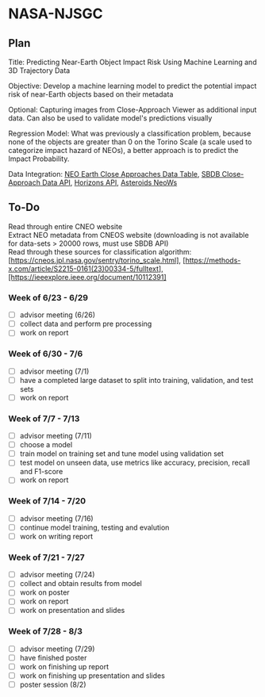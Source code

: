 # NASA-NJSGC

## Plan
Title: Predicting Near-Earth Object Impact Risk Using Machine Learning and 3D Trajectory Data 

Objective: Develop a machine learning model to predict the potential impact risk of near-Earth objects based on their metadata

Optional: Capturing images from Close-Approach Viewer as additional input data. Can also be used to validate model's predictions visually 

Regression Model: What was previously a classification problem, because none of the objects are greater than 0 on the Torino Scale (a scale used to categorize impact hazard of NEOs), a better approach is to predict the Impact Probability.

Data Integration: [NEO Earth Close Approaches Data Table](https://cneos.jpl.nasa.gov/ca/), [SBDB Close-Approach Data API](https://ssd-api.jpl.nasa.gov/doc/cad.html), [Horizons API](https://ssd-api.jpl.nasa.gov/doc/horizons.html#command), [Asteroids NeoWs](https://api.nasa.gov/?search=horizons#browseAPI)

## To-Do
Read through entire CNEO website <br>
Extract NEO metadata from CNEOS website (downloading is not available for data-sets > 20000 rows, must use SBDB API) <br>
Read through these sources for classification algorithm: [https://cneos.jpl.nasa.gov/sentry/torino_scale.html], [https://methods-x.com/article/S2215-0161(23)00334-5/fulltext],[https://ieeexplore.ieee.org/document/10112391] 



### Week of 6/23 - 6/29
- [ ] advisor meeting (6/26)
- [ ] collect data and perform pre processing
- [ ] work on report
### Week of 6/30 - 7/6
- [ ] advisor meeting (7/1)
- [ ] have a completed large dataset to split into training, validation, and test sets
- [ ] work on report
### Week of 7/7 - 7/13
- [ ] advisor meeting (7/11)
- [ ] choose a model 
- [ ] train model on training set and tune model using validation set
- [ ] test model on unseen data, use metrics like accuracy, precision, recall and F1-score
- [ ] work on report
### Week of 7/14 - 7/20
- [ ] advisor meeting (7/16)
- [ ] continue model training, testing and evalution 
- [ ] work on writing report
### Week of 7/21 - 7/27
- [ ] advisor meeting (7/24)
- [ ] collect and obtain results from model
- [ ] work on poster
- [ ] work on report
- [ ] work on presentation and slides
### Week of 7/28 - 8/3
- [ ] advisor meeting (7/29)
- [ ] have finished poster
- [ ] work on finishing up report
- [ ] work on finishing up presentation and slides
- [ ] poster session (8/2)
